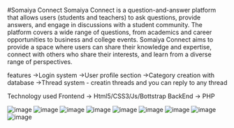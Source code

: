 #Somaiya Connect 
Somaiya Connect is a question-and-answer platform that allows users (students and teachers) to ask questions, provide answers, and engage in discussions with a student community. The platform covers a wide range of questions, from academics and career opportunities to business and college events. Somaiya Connect aims to provide a space where users can share their knowledge and expertise, connect with others who share their interests, and learn from a diverse range of perspectives.

features
->Login system
->User profile section
->Category creation with database
->Thread system - creatin threads and you can reply to any thread

Technology used
Frontend -> Html5/CSS3/Js/Bottstrap
BackEnd -> PHP

![image](https://github.com/Tejal2002/CalendarNavigator/assets/96789914/4b6d886c-3c1a-444c-9037-b4f9f8dfe5b9)
![image](https://github.com/Tejal2002/CalendarNavigator/assets/96789914/39b4cece-0b91-4559-826d-6b14687b7ec8)
![image](https://github.com/Tejal2002/CalendarNavigator/assets/96789914/01a1cf50-c0f7-4053-b338-610ef5c7c1c2)
![image](https://github.com/Tejal2002/CalendarNavigator/assets/96789914/20a92aad-54d8-43f9-9147-6cae142e2a34)
![image](https://github.com/Tejal2002/CalendarNavigator/assets/96789914/071f8e25-d4d0-44bd-af33-3a333d713217)
![image](https://github.com/Tejal2002/CalendarNavigator/assets/96789914/626a5689-80cf-4062-a879-3fab3919f181)
![image](https://github.com/Tejal2002/CalendarNavigator/assets/96789914/00191e73-2d2d-49a8-8707-c0f3a54d5060)
![image](https://github.com/Tejal2002/CalendarNavigator/assets/96789914/2a6d9c76-0eb2-4899-8375-5552e66ac3d4)
![image](https://github.com/Tejal2002/CalendarNavigator/assets/96789914/fb7848fa-dd7a-46cc-b99d-a9584487f8e9)

